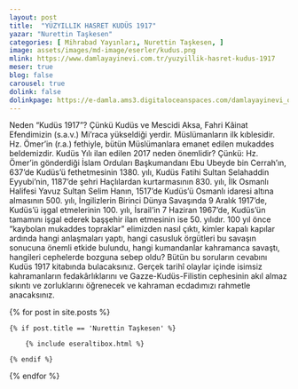 ```yaml
---
layout: post
title:  "YÜZYILLIK HASRET KUDÜS 1917"
yazar: "Nurettin Taşkesen"
categories: [ Mihrabad Yayınları, Nurettin Taşkesen, ]
image: assets/images/md-image/eserler/kudus.png
mlink: https://www.damlayayinevi.com.tr/yuzyillik-hasret-kudus-1917
meser: true
blog: false
carousel: true
dolink: false
dolinkpage: https://e-damla.ams3.digitaloceanspaces.com/damlayayinevi_ornek_sayfalar/9786058247529/index.html
---
```


Neden “Kudüs 1917”?
Çünkü Kudüs ve Mescidi Aksa, Fahri Kâinat Efendimizin (s.a.v.) Mi’raca yükseldiği yerdir. Müslümanların ilk kıblesidir. Hz. Ömer’in (r.a.) fethiyle, bütün Müslümanlara emanet edilen mukaddes beldemizdir.
Kudüs Yılı ilan edilen 2017 neden önemlidir? Çünkü: Hz. Ömer’in gönderdiği İslam Orduları Başkumandanı Ebu Ubeyde bin Cerrah’ın, 637’de Kudüs’ü fethetmesinin 1380. yılı, Kudüs Fatihi Sultan Selahaddin Eyyubi’nin, 1187’de şehri Haçlılardan kurtarmasının 830. yılı, İlk Osmanlı Halifesi Yavuz Sultan Selim Hanın, 1517’de Kudüs’ü Osmanlı idaresi altına almasının 500. yılı, İngilizlerin Birinci Dünya Savaşında 9 Aralık 1917’de, Kudüs’ü işgal etmelerinin 100. yılı, İsrail’in 7 Haziran 1967’de, Kudüs’ün tamamını işgal ederek başşehir ilan etmesinin ise 50. yılıdır.
100 yıl önce “kaybolan mukaddes topraklar” elimizden nasıl çıktı, kimler kapalı kapılar ardında hangi anlaşmaları yaptı, hangi casusluk örgütleri bu savaşın sonucuna önemli etkide bulundu, hangi kumandanlar kahramanca savaştı, hangileri cephelerde bozguna sebep oldu? Bütün bu soruların cevabını Kudüs 1917 kitabında bulacaksınız. Gerçek tarihî olaylar içinde isimsiz kahramanların fedakârlıklarını ve Gazze-Kudüs-Filistin cephesinin akıl almaz sıkıntı ve zorluklarını öğrenecek ve kahraman ecdadımızı rahmetle anacaksınız.

<div class="row">

{% for post in site.posts %}

    {% if post.title == 'Nurettin Taşkesen' %}

        {% include eseraltibox.html %}

    {% endif %}

{% endfor %}
</div>